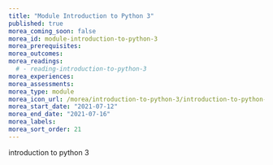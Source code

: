 ```yaml
---
title: "Module Introduction to Python 3"
published: true
morea_coming_soon: false
morea_id: module-introduction-to-python-3
morea_prerequisites:
morea_outcomes:
morea_readings:
  # - reading-introduction-to-python-3
morea_experiences:
morea_assessments:
morea_type: module
morea_icon_url: /morea/introduction-to-python-3/introduction-to-python-3.png
morea_start_date: "2021-07-12"
morea_end_date: "2021-07-16"
morea_labels:
morea_sort_order: 21
---
```


introduction to python 3
